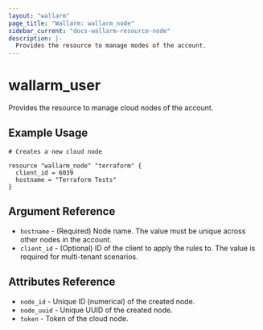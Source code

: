 ```yaml
---
layout: "wallarm"
page_title: "Wallarm: wallarm_node"
sidebar_current: "docs-wallarm-resource-node"
description: |-
  Provides the resource to manage modes of the account.
---
```


# wallarm_user

Provides the resource to manage cloud nodes of the account.

## Example Usage

```hcl
# Creates a new cloud node

resource "wallarm_node" "terraform" {
  client_id = 6039
  hostname = "Terraform Tests"
}

```

## Argument Reference

* `hostname` - (Required) Node name. The value must be unique across other nodes in the account.
* `client_id` - (Optional) ID of the client to apply the rules to. The value is required for multi-tenant scenarios.

## Attributes Reference

* `node_id` - Unique ID (numerical) of the created node.
* `node_uuid` - Unique UUID of the created node.
* `token` - Token of the cloud node.
